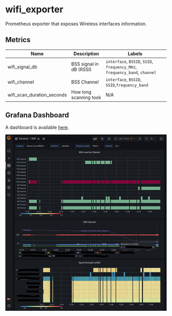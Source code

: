 # wifi_exporter

Prometheus exporter that exposes Wireless interfaces information.

## Metrics

| Name  | Description | Labels |
| -- | -- | -- |
| wifi_signal_db | BSS signal in dB (RSSI) | `interface`, `BSSID`, `SSID`, `frequency_MHz`, `frequency_band`, `channel` |
| wifi_channel | BSS Channel | `interface`, `BSSID`, `SSID`,`frequency_band` |
| wifi_scan_duration_seconds | How long scanning took | N/A |

## Grafana Dashboard

A dashboard is available [here](https://github.com/fornellas/wifi_exporter/tree/master/grafana).

![Dashboard](./grafana/dashboard.png)